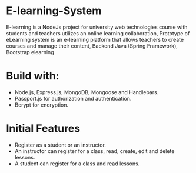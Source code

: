 # E-learning-System

E-learning is a NodeJs project for university web technologies course with students and teachers utilizes an online learning collaboration, Prototype of eLearning system
is an e-learning platform that allows teachers to create courses and manage their content,
Backend Java (Spring Framework), Bootstrap
elearning

# Build with:
* Node.js, Express.js, MongoDB, Mongoose and Handlebars.
* Passport.js for authorization and authentication.
* Bcrypt for encryption.

# Initial Features
* Register as a student or an instructor.
* An instructor can register for a class, read, create, edit and delete lessons.
* A student can register for a class and read lessons.
